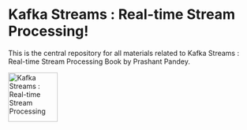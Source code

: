# Kafka Streams : Real-time Stream Processing!
This is the central repository for all materials related to Kafka Streams : Real-time Stream Processing Book by Prashant Pandey. 

<a href="https://www.learningjournal.guru/ebook/kafka-streams-real-time-stream-processing/">
<img src="https://www.learningjournal.guru/_resources/img/jpg-7x/kafka-streams-real-time-stream-processing.jpg" alt="Kafka Streams : Real-time Stream Processing" width="100" align="middle">
</a>
